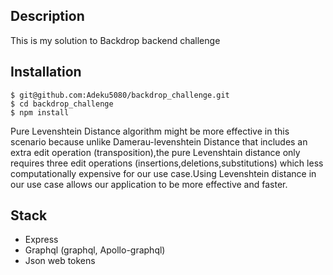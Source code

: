 ## Description
This is my solution to Backdrop backend challenge

## Installation
```
$ git@github.com:Adeku5080/backdrop_challenge.git
$ cd backdrop_challenge
$ npm install
```

Pure Levenshtein Distance algorithm might be more effective in this scenario because unlike Damerau-levenshtein Distance that includes an extra edit operation (transposition),the pure Levenshtain distance only requires three edit operations (insertions,deletions,substitutions) which less computationally expensive for our use case.Using Levenshtein distance in our use case allows our application to be more effective and faster.





## Stack
- Express
- Graphql (graphql, Apollo-graphql)
- Json web tokens
